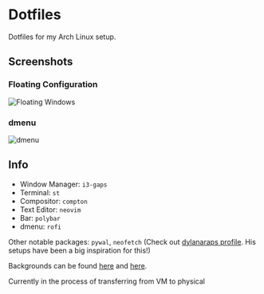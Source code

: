 # Dotfiles
Dotfiles for my Arch Linux setup.

## Screenshots

### Floating Configuration
![Floating Windows](https://i.imgur.com/bCR83cf.jpg)
### dmenu
![dmenu](https://i.imgur.com/RTDbsYV.png)

## Info

- Window Manager: `i3-gaps`
- Terminal: `st`
- Compositor: `compton`
- Text Editor: `neovim`
- Bar: `polybar`
- dmenu: `rofi`

Other notable packages: `pywal`, `neofetch`
(Check out [dylanaraps profile](https://github.com/dylanaraps). His setups have been a big inspiration for this!)

Backgrounds can be found [here](https://imgur.com/a/0pe3o) and [here](https://imgur.com/a/XgYEs).

Currently in the process of transferring from VM to physical
